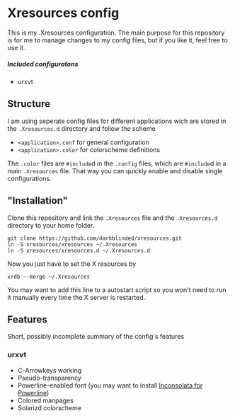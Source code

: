 # Xresources config
This is my .Xresources configuration.  The main purpose for this repository is for me to manage changes to my config files, but if you like it, feel free to use it.

##### Included configuratons

* urxvt

## Structure

I am using seperate config files for different applications wich are stored in the `.Xresources.d` directory and follow the scheme 

* `<application>.conf` for general configuration
* `<application>.color` for colorscheme definitions

The `.color` files are `#include`d in the `.config` files, which are `#include`d in a main `.Xresources` file.  That way you can quickly enable and disable single configurations.

## "Installation"

Clone this repository and link the `.Xresources` file and the `.Xresources.d` directory to your home folder.

```
git clone https://github.com/darkblinded/xresources.git 
ln -S xresources/xresources ~/.Xresources
ln -S xresources/xresources.d ~/.Xresources.d
```

Now you just have to set the X resources by

```
xrdb --merge ~/.Xresources
```

You may want to add this line to a autostart script so you won't need to run it manually every time the X server is restarted.

## Features

Short, possibly incomplete summary of the config's features

### urxvt

* C-Arrowkeys working
* Pseudo-transparency
* Powerline-enabled font (you may want to install [Inconsolata for Powerline](https://github.com/powerline/fonts/tree/master/Inconsolata))
* Colored manpages
* Solarizd colorscheme
